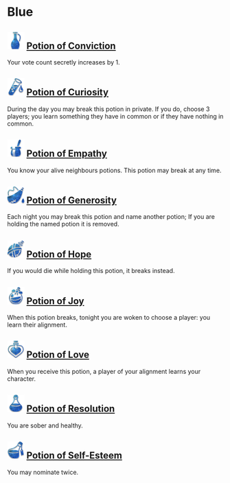 # Blue

## ![](Potion%20of%20Conviction/.image_big.png)  [Potion of Conviction](Potion%20of%20Conviction)
Your vote count secretly increases by 1.

## ![](Potion%20of%20Curiosity/.image_big.png)  [Potion of Curiosity](Potion%20of%20Curiosity)
During the day you may break this potion in private. If you do, choose 3 players; you learn something they have in common or if they have nothing in common.

## ![](Potion%20of%20Empathy/.image_big.png)  [Potion of Empathy](Potion%20of%20Empathy)
You know your alive neighbours potions. This potion may break at any time.

## ![](Potion%20of%20Generosity/.image_big.png)  [Potion of Generosity](Potion%20of%20Generosity)
Each night you may break this potion and name another potion; If you are holding the named potion it is removed.

## ![](Potion%20of%20Hope/.image_big.png)  [Potion of Hope](Potion%20of%20Hope)
If you would die while holding this potion, it breaks instead.

## ![](Potion%20of%20Joy/.image_big.png)  [Potion of Joy](Potion%20of%20Joy)
When this potion breaks, tonight you are woken to choose a player: you learn their alignment.

## ![](Potion%20of%20Love/.image_big.png)  [Potion of Love](Potion%20of%20Love)
When you receive this potion, a player of your alignment learns your character.

## ![](Potion%20of%20Resolution/.image_big.png)  [Potion of Resolution](Potion%20of%20Resolution)
You are sober and healthy.

## ![](Potion%20of%20Self-Esteem/.image_big.png)  [Potion of Self-Esteem](Potion%20of%20Self-Esteem)
You may nominate twice.

